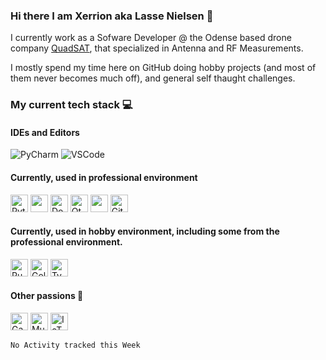 ### Hi there I am Xerrion aka Lasse Nielsen 👋
I currently work as a Sofware Developer @ the Odense based drone company [QuadSAT](https://quadsat.com/), that specialized in Antenna and RF Measurements.

I mostly spend my time here on GitHub doing hobby projects (and most of them never becomes much off), and general self thaught challenges.

### My current tech stack 💻
#### IDEs and Editors
![PyCharm](https://img.shields.io/badge/Pycharm-282C34?logo=pycharm&style=for-the-badge)
![VSCode](https://img.shields.io/badge/VSCode-282C34?logo=visual-studio-code&style=for-the-badge)

#### Currently, used in professional environment 
<img src="https://img.shields.io/badge/Python-282C34?logo=Python&style=for-the-badge&logoColor=3776AB&link=https://github.com/Xerrion?tab=repositories&q=&type=&language=python&sort=" alt="Python" height="28" />
<img src="https://img.shields.io/badge/ROS-282C34?logo=ros&style=for-the-badge&logoColor=3776AB&link=https://ros.org/ alt="ROS" height="28" />
<img src="https://img.shields.io/badge/Docker-282C34?logo=docker&style=for-the-badge&logoColor=3776AB&link=https://github.com/Xerrion?tab=repositories&q=&type=&language=docker&sort=" alt="Docker" height="28" />
<img src="https://img.shields.io/badge/Qt-282C34?logo=qt&style=for-the-badge&link=https://github.com/Xerrion?tab=repositories&q=&type=&language=qt&sort=" alt="Qt" height="28" />
<img src="https://img.shields.io/badge/Jira-282C34?logo=jira&style=for-the-badge&link=https://jira.atlassian.com/ alt="Jira" height="28" />
<img src="https://img.shields.io/badge/GitLab-282C34?logo=gitlab&style=for-the-badge&link=https://gitlab.com/Xerrion" alt="GitLab" height="28" />

#### Currently, used in hobby environment, including some from the professional environment. 
<img src="https://img.shields.io/badge/Rust-282C34?logo=rust&style=for-the-badge&link=https://github.com/Xerrion?tab=repositories&q=&type=&language=rust&sort=" alt="Rust" height="28" />
<img src="https://img.shields.io/badge/Go-282C34?logo=go&style=for-the-badge&link=https://github.com/Xerrion?tab=repositories&q=&type=&language=go&sort=" alt="Golang" height="28" />
<img src="https://img.shields.io/badge/Typescript-282C34?logo=typescript&style=for-the-badge&link=https://github.com/Xerrion?tab=repositories&q=&type=&language=typescript&sort=" alt="Typescript" height="28" />

#### Other passions 🎉
<img src="https://img.shields.io/badge/🖥️-Gaming-282C34?style=for-the-badge&labelColor=282C34" alt="Gaming" height="28" />
<img src="https://img.shields.io/badge/🎵-Music-282C34?style=for-the-badge&labelColor=282C34" alt="Music" height="28" />
<img src="https://img.shields.io/badge/IoT-282C34?logo=raspberry-pi&style=for-the-badge" alt="IoT" height="28" />

<!--START_SECTION:waka-->
```text
No Activity tracked this Week
```
<!--END_SECTION:waka-->
